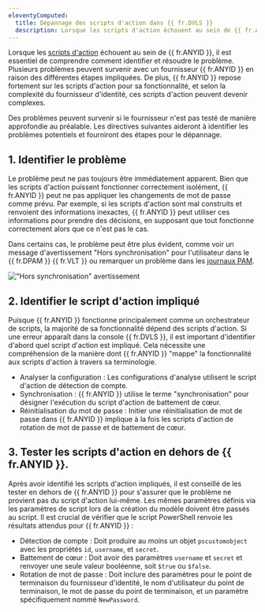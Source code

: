 ```yaml
---
eleventyComputed:
  title: Dépannage des scripts d'action dans {{ fr.DVLS }}
  description: Lorsque les scripts d'action échouent au sein de {{ fr.ANYID }}, il est essentiel de comprendre comment identifier et résoudre le problème.
---
```

Lorsque les [scripts d'action](/pam/kb/how-to-articles/create-anyidentity-action-script-dvls) échouent au sein de {{ fr.ANYID }}, il est essentiel de comprendre comment identifier et résoudre le problème. Plusieurs problèmes peuvent survenir avec un fournisseur {{ fr.ANYID }} en raison des différentes étapes impliquées. De plus, {{ fr.ANYID }} repose fortement sur les scripts d'action pour sa fonctionnalité, et selon la complexité du fournisseur d'identité, ces scripts d'action peuvent devenir complexes.

Des problèmes peuvent survenir si le fournisseur n'est pas testé de manière approfondie au préalable. Les directives suivantes aideront à identifier les problèmes potentiels et fourniront des étapes pour le dépannage.

## 1. Identifier le problème

Le problème peut ne pas toujours être immédiatement apparent. Bien que les scripts d'action puissent fonctionner correctement isolément, {{ fr.ANYID }} peut ne pas appliquer les changements de mot de passe comme prévu. Par exemple, si les scripts d'action sont mal construits et renvoient des informations inexactes, {{ fr.ANYID }} peut utiliser ces informations pour prendre des décisions, en supposant que tout fonctionne correctement alors que ce n'est pas le cas.

Dans certains cas, le problème peut être plus évident, comme voir un message d'avertissement "Hors synchronisation" pour l'utilisateur dans le {{ fr.DPAM }} {{ fr.VLT }} ou remarquer un problème dans les [journaux PAM](/pam/server/pam-reports).

!["Hors synchronisation" avertissement](https://cdnweb.devolutions.net/docs/ab_providers-troubleshooting-anyidentity-providers_1-1.png)

## 2. Identifier le script d'action impliqué

Puisque {{ fr.ANYID }} fonctionne principalement comme un orchestrateur de scripts, la majorité de sa fonctionnalité dépend des scripts d'action. Si une erreur apparaît dans la console {{ fr.DVLS }}, il est important d'identifier d'abord quel script d'action est impliqué. Cela nécessite une compréhension de la manière dont {{ fr.ANYID }} "mappe" la fonctionnalité aux scripts d'action à travers sa terminologie.

* Analyser la configuration : Les configurations d'analyse utilisent le script d'action de détection de compte.
* Synchronisation : {{ fr.ANYID }} utilise le terme "synchronisation" pour désigner l'exécution du script d'action de battement de cœur.
* Réinitialisation du mot de passe : Initier une réinitialisation de mot de passe dans {{ fr.ANYID }} implique à la fois les scripts d'action de rotation de mot de passe et de battement de cœur.

## 3. Tester les scripts d'action en dehors de {{ fr.ANYID }}.

Après avoir identifié les scripts d'action impliqués, il est conseillé de les tester en dehors de {{ fr.ANYID }} pour s'assurer que le problème ne provient pas du script d'action lui-même. Les mêmes paramètres définis via les paramètres de script lors de la création du modèle doivent être passés au script. Il est crucial de vérifier que le script PowerShell renvoie les résultats attendus pour {{ fr.ANYID }} :

* Détection de compte : Doit produire au moins un objet `pscustomobject` avec les propriétés `id`, `username`, et `secret`.
* Battement de cœur : Doit avoir des paramètres `username` et `secret` et renvoyer une seule valeur booléenne, soit `$true` ou `$false`.
* Rotation de mot de passe : Doit inclure des paramètres pour le point de terminaison du fournisseur d'identité, le nom d'utilisateur du point de terminaison, le mot de passe du point de terminaison, et un paramètre spécifiquement nommé `NewPassword`.
